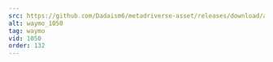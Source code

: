 ```yaml
---
src: https://github.com/Dadaism6/metadriverse-asset/releases/download/assetsv1.0.3/waymo_1050.mp4
alt: waymo_1050
tag: waymo
vid: 1050
order: 132
---
```

